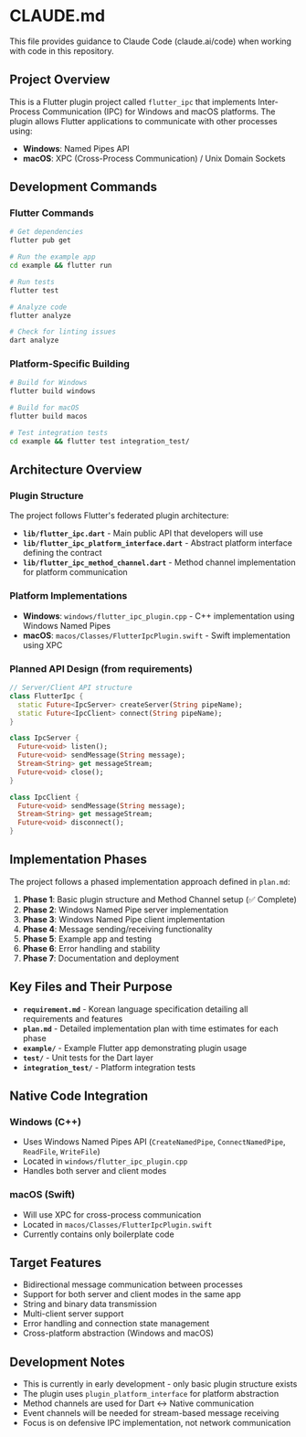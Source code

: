 # CLAUDE.md

This file provides guidance to Claude Code (claude.ai/code) when working with code in this repository.

## Project Overview

This is a Flutter plugin project called `flutter_ipc` that implements Inter-Process Communication (IPC) for Windows and macOS platforms. The plugin allows Flutter applications to communicate with other processes using:
- **Windows**: Named Pipes API
- **macOS**: XPC (Cross-Process Communication) / Unix Domain Sockets

## Development Commands

### Flutter Commands
```bash
# Get dependencies
flutter pub get

# Run the example app
cd example && flutter run

# Run tests
flutter test

# Analyze code
flutter analyze

# Check for linting issues
dart analyze
```

### Platform-Specific Building
```bash
# Build for Windows
flutter build windows

# Build for macOS  
flutter build macos

# Test integration tests
cd example && flutter test integration_test/
```

## Architecture Overview

### Plugin Structure
The project follows Flutter's federated plugin architecture:

- **`lib/flutter_ipc.dart`** - Main public API that developers will use
- **`lib/flutter_ipc_platform_interface.dart`** - Abstract platform interface defining the contract
- **`lib/flutter_ipc_method_channel.dart`** - Method channel implementation for platform communication

### Platform Implementations
- **Windows**: `windows/flutter_ipc_plugin.cpp` - C++ implementation using Windows Named Pipes
- **macOS**: `macos/Classes/FlutterIpcPlugin.swift` - Swift implementation using XPC

### Planned API Design (from requirements)
```dart
// Server/Client API structure
class FlutterIpc {
  static Future<IpcServer> createServer(String pipeName);
  static Future<IpcClient> connect(String pipeName);
}

class IpcServer {
  Future<void> listen();
  Future<void> sendMessage(String message);
  Stream<String> get messageStream;
  Future<void> close();
}

class IpcClient {
  Future<void> sendMessage(String message);
  Stream<String> get messageStream;
  Future<void> disconnect();
}
```

## Implementation Phases

The project follows a phased implementation approach defined in `plan.md`:

1. **Phase 1**: Basic plugin structure and Method Channel setup (✅ Complete)
2. **Phase 2**: Windows Named Pipe server implementation 
3. **Phase 3**: Windows Named Pipe client implementation
4. **Phase 4**: Message sending/receiving functionality
5. **Phase 5**: Example app and testing
6. **Phase 6**: Error handling and stability
7. **Phase 7**: Documentation and deployment

## Key Files and Their Purpose

- **`requirement.md`** - Korean language specification detailing all requirements and features
- **`plan.md`** - Detailed implementation plan with time estimates for each phase
- **`example/`** - Example Flutter app demonstrating plugin usage
- **`test/`** - Unit tests for the Dart layer
- **`integration_test/`** - Platform integration tests

## Native Code Integration

### Windows (C++)
- Uses Windows Named Pipes API (`CreateNamedPipe`, `ConnectNamedPipe`, `ReadFile`, `WriteFile`)
- Located in `windows/flutter_ipc_plugin.cpp`
- Handles both server and client modes

### macOS (Swift)  
- Will use XPC for cross-process communication
- Located in `macos/Classes/FlutterIpcPlugin.swift`
- Currently contains only boilerplate code

## Target Features

- Bidirectional message communication between processes
- Support for both server and client modes in the same app
- String and binary data transmission
- Multi-client server support
- Error handling and connection state management
- Cross-platform abstraction (Windows and macOS)

## Development Notes

- This is currently in early development - only basic plugin structure exists
- The plugin uses `plugin_platform_interface` for platform abstraction
- Method channels are used for Dart ↔ Native communication
- Event channels will be needed for stream-based message receiving
- Focus is on defensive IPC implementation, not network communication